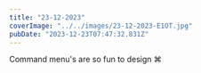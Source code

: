 ```yaml
---
title: "23-12-2023"
coverImage: "../../images/23-12-2023-E1OT.jpg"
pubDate: "2023-12-23T07:47:32.831Z"
---
```


Command menu's are so fun to design ⌘
